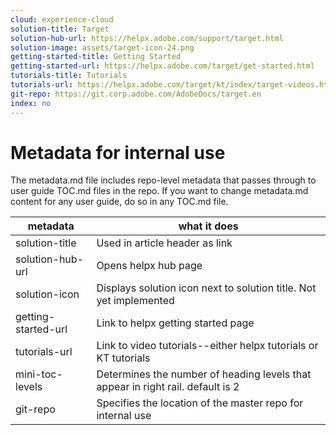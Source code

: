 ```yaml
---
cloud: experience-cloud
solution-title: Target
solution-hub-url: https://helpx.adobe.com/support/target.html
solution-image: assets/target-icon-24.png
getting-started-title: Getting Started
getting-started-url: https://helpx.adobe.com/target/get-started.html
tutorials-title: Tutorials
tutorials-url: https://helpx.adobe.com/target/kt/index/target-videos.html
git-repo: https://git.corp.adobe.com/AdobeDocs/target.en
index: no
---
```


# Metadata for internal use

The metadata.md file includes repo-level metadata that passes through to user guide TOC.md files in the repo. If you want to change metadata.md content for any user guide, do so in any TOC.md file.

| metadata | what it does |
|--- |--- |
| solution-title | Used in article header as link |
| solution-hub-url | Opens helpx hub page |
| solution-icon | Displays solution icon next to solution title. Not yet implemented |
| getting-started-url | Link to helpx getting started page |
| tutorials-url | Link to video tutorials--either helpx tutorials or KT tutorials |
| mini-toc-levels | Determines the number of heading levels that appear in right rail. default is 2 |
| git-repo | Specifies the location of the master repo for internal use |
